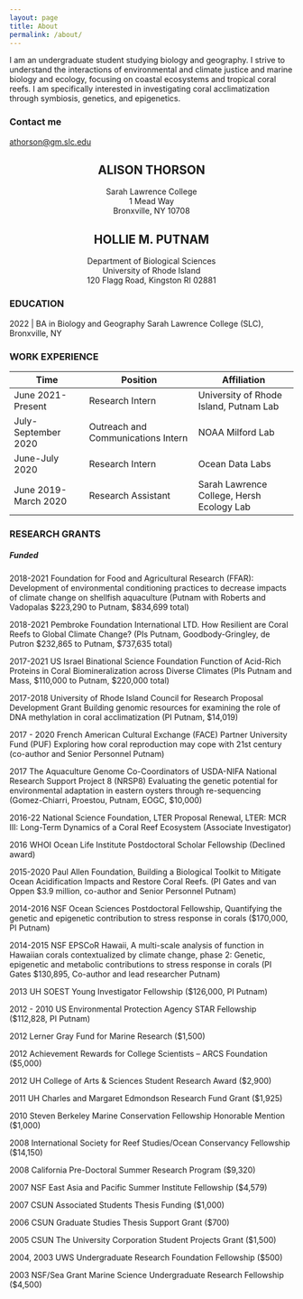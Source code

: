 ```yaml
---
layout: page
title: About
permalink: /about/
---
```


I am an undergraduate student studying biology and geography. I strive to understand the interactions of environmental and climate justice and marine biology and ecology, focusing on coastal ecosystems and tropical coral reefs. I am specifically interested in investigating coral acclimatization through symbiosis, genetics, and epigenetics.

### Contact me

[athorson@gm.slc.edu](mailto:athorson@gm.slc.edu)


## <center>ALISON THORSON</center>
<center>Sarah Lawrence College</center>  
<center>1 Mead Way</center>  
<center>Bronxville, NY 10708</center>


## <center>HOLLIE M. PUTNAM</center>
<center>Department of Biological Sciences</center>
<center>University of Rhode Island</center>
<center>120 Flagg Road, Kingston RI 02881</center>


### EDUCATION
2022 |	BA in Biology and Geography
Sarah Lawrence College (SLC), Bronxville, NY

### WORK EXPERIENCE

Time|Position| Affiliation
--|--|--
June 2021-Present	| Research Intern | University of Rhode Island, Putnam Lab
July-September 2020  | Outreach and Communications Intern | NOAA Milford Lab
June-July 2020	| Research Intern | Ocean Data Labs
June 2019-March 2020	| Research Assistant | Sarah Lawrence College, Hersh Ecology Lab

### RESEARCH GRANTS
##### Funded
2018-2021	Foundation for Food and Agricultural Research (FFAR): Development of environmental conditioning practices to decrease impacts of climate change on shellfish aquaculture (Putnam with Roberts and Vadopalas $223,290 to Putnam, $834,699 total)
2018-2021	Pembroke Foundation International LTD. How Resilient are Coral Reefs to Global Climate Change? (PIs Putnam, Goodbody-Gringley, de Putron $232,865 to Putnam, $737,635 total)
2017-2021 	US Israel Binational Science Foundation Function of Acid-Rich Proteins in Coral Biomineralization across Diverse Climates (PIs Putnam and Mass, $110,000 to Putnam, $220,000 total)
2017-2018	University of Rhode Island Council for Research Proposal Development Grant Building genomic resources for examining the role of DNA methylation in coral acclimatization (PI Putnam, $14,019)
2017 - 2020	French American Cultural Exchange (FACE) Partner University Fund (PUF) Exploring how coral reproduction may cope with 21st century (co-author and Senior Personnel Putnam)
2017	The Aquaculture Genome Co-Coordinators of USDA-NIFA National Research Support Project 8 (NRSP8) Evaluating the genetic potential for environmental adaptation in eastern oysters through re-sequencing (Gomez-Chiarri, Proestou, Putnam, EOGC, $10,000)
2016-22	National Science Foundation, LTER Proposal Renewal, LTER: MCR III: Long-Term Dynamics of a Coral Reef Ecosystem (Associate Investigator)
2016	WHOI Ocean Life Institute Postdoctoral Scholar Fellowship (Declined award)
2015-2020 	Paul Allen Foundation, Building a Biological Toolkit to Mitigate Ocean Acidification Impacts and Restore Coral Reefs. (PI Gates and van Oppen $3.9 million, co-author and Senior Personnel Putnam)
2014-2016	NSF Ocean Sciences Postdoctoral Fellowship, Quantifying the genetic and epigenetic contribution to stress response in corals ($170,000, PI Putnam)
2014-2015	NSF EPSCoR Hawaii, A multi-scale analysis of function in Hawaiian corals contextualized by climate change, phase 2: Genetic, epigenetic and metabolic contributions to stress response in corals (PI Gates $130,895, Co-author and lead researcher Putnam)
2013		UH SOEST Young Investigator Fellowship ($126,000, PI Putnam)
2012 - 2010	US Environmental Protection Agency STAR Fellowship ($112,828, PI Putnam)
2012		Lerner Gray Fund for Marine Research ($1,500)
2012		Achievement Rewards for College Scientists – ARCS Foundation ($5,000)
2012		UH College of Arts & Sciences Student Research Award ($2,900)
2011		UH Charles and Margaret Edmondson Research Fund Grant ($1,925)
2010		Steven Berkeley Marine Conservation Fellowship Honorable Mention ($1,000)
2008 		International Society for Reef Studies/Ocean Conservancy Fellowship ($14,150)
2008		California Pre-Doctoral Summer Research Program ($9,320)
2007		NSF East Asia and Pacific Summer Institute Fellowship ($4,579)
2007		CSUN Associated Students Thesis Funding ($1,000)
2006		CSUN Graduate Studies Thesis Support Grant ($700)
2005		CSUN The University Corporation Student Projects Grant ($1,500)
2004, 2003	UWS Undergraduate Research Foundation Fellowship ($500)
2003		NSF/Sea Grant Marine Science Undergraduate Research Fellowship ($4,500)
